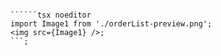 ```tsx { "file": "./OrderListPreviewPage.tsx" }

``````tsx noeditor
import Image1 from './orderList-preview.png';
<img src={Image1} />;
```;
